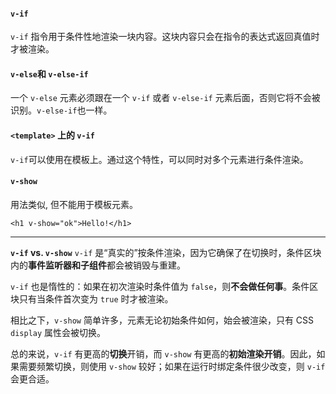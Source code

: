 #### `v-if`
 `v-if` 指令用于条件性地渲染一块内容。这块内容只会在指令的表达式返回真值时才被渲染。

#### `v-else`和 `v-else-if`
 一个 `v-else` 元素必须跟在一个 `v-if` 或者 `v-else-if` 元素后面，否则它将不会被识别。`v-else-if`也一样。

#### `<template>` 上的 `v-if`
 `v-if`可以使用在模板上。通过这个特性，可以同时对多个元素进行条件渲染。

#### `v-show`
 用法类似, 但不能用于模板元素。
 ```
 <h1 v-show="ok">Hello!</h1>
 ```

 -----------------
 **`v-if` vs. `v-show`**
 `v-if` 是“真实的”按条件渲染，因为它确保了在切换时，条件区块内的**事件监听器和子组件**都会被销毁与重建。

 `v-if` 也是惰性的：如果在初次渲染时条件值为 `false`，则**不会做任何事**。条件区块只有当条件首次变为 `true` 时才被渲染。

 相比之下，`v-show` 简单许多，元素无论初始条件如何，始会被渲染，只有 CSS `display` 属性会被切换。

 总的来说，`v-if` 有更高的**切换**开销，而 `v-show` 有更高的**初始渲染开销**。因此，如果需要频繁切换，则使用 `v-show` 较好；如果在运行时绑定条件很少改变，则 `v-if` 会更合适。
